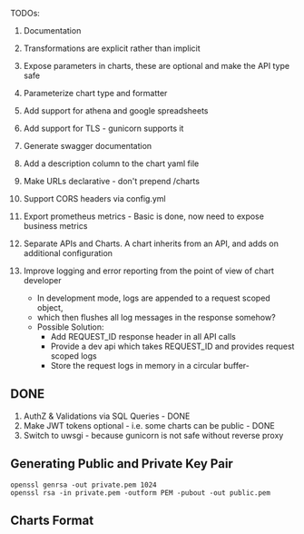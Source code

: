 TODOs:
1. Documentation
1. Transformations are explicit rather than implicit
1. Expose parameters in charts, these are optional and make the API type safe 
1. Parameterize chart type and formatter
1. Add support for athena and google spreadsheets
1. Add support for TLS - gunicorn supports it
1. Generate swagger documentation
1. Add a description column to the chart yaml file

1. Make URLs declarative - don't prepend /charts
1. Support CORS headers via config.yml
1. Export prometheus metrics - Basic is done, now need to expose business metrics
1. Separate APIs and Charts. A chart inherits from an API, and adds on additional configuration
1. Improve logging and error reporting from the point of view of chart developer
    - In development mode, logs are appended to a request scoped object, 
    - which then flushes all log messages in the response somehow?
    - Possible Solution: 
        - Add REQUEST_ID response header in all API calls
        - Provide a dev api which takes REQUEST_ID and provides request scoped logs
        - Store the request logs in memory in a circular buffer-

DONE
----
1. AuthZ & Validations via SQL Queries - DONE
1. Make JWT tokens optional - i.e. some charts can be public - DONE
1. Switch to uwsgi - because gunicorn is not safe without reverse proxy

Generating Public and Private Key Pair
--------------------------------------

```
openssl genrsa -out private.pem 1024
openssl rsa -in private.pem -outform PEM -pubout -out public.pem
```

Charts Format
-------------
